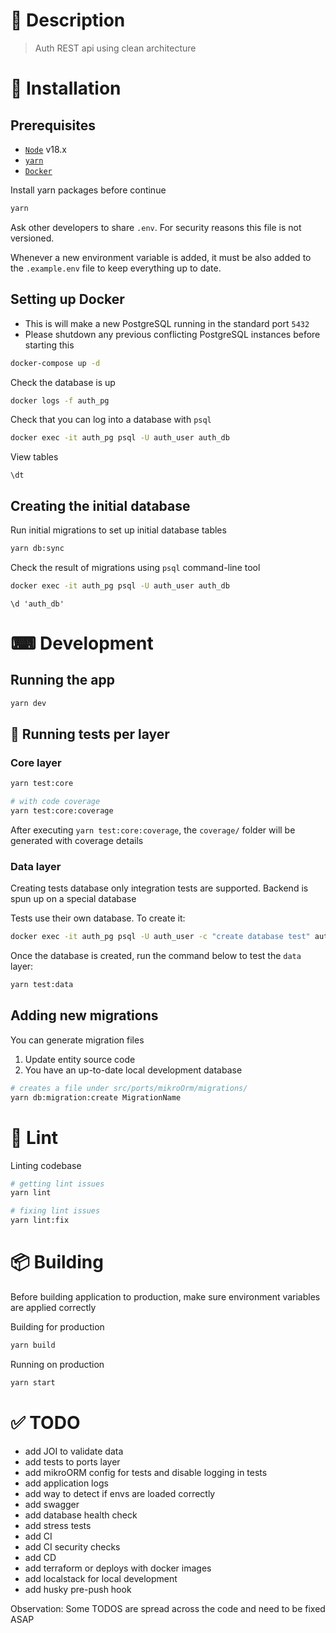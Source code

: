 # 📝 Description

> Auth REST api using clean architecture

# 🧰 Installation

## Prerequisites

- [`Node`](https://nodejs.org/en/download) v18.x
- [`yarn`](https://yarnpkg.com/cli/install)
- [`Docker`](https://docs.docker.com/get-docker)

Install yarn packages before continue

```bash
yarn
```

Ask other developers to share `.env`. For security reasons this file is not versioned.

Whenever a new environment variable is added, it must be also added to the `.example.env` file to keep everything up to date.

## Setting up Docker

- This is will make a new PostgreSQL running in the standard port `5432`
- Please shutdown any previous conflicting PostgreSQL instances before starting
  this

```bash
docker-compose up -d
```

Check the database is up

```bash
docker logs -f auth_pg
```

Check that you can log into a database with `psql`

```bash
docker exec -it auth_pg psql -U auth_user auth_db
```

View tables

```psql
\dt
```

## Creating the initial database

Run initial migrations to set up initial database tables

```bash
yarn db:sync
```

Check the result of migrations using `psql` command-line tool

```bash
docker exec -it auth_pg psql -U auth_user auth_db
```

```psql
\d 'auth_db'
```

# ⌨ Development

## Running the app

```bash
yarn dev
```

## 🧪 Running tests per layer

### Core layer

```bash
yarn test:core

# with code coverage
yarn test:core:coverage
```

After executing `yarn test:core:coverage`, the `coverage/` folder will be generated with
coverage details

### Data layer

Creating tests database only integration tests are supported. Backend is spun up
on a special database

Tests use their own database. To create it:

```bash
docker exec -it auth_pg psql -U auth_user -c "create database test" auth_db
```

Once the database is created, run the command below to test the `data` layer:

```bash
yarn test:data
```

## Adding new migrations

You can generate migration files

1. Update entity source code
2. You have an up-to-date local development database

```bash
# creates a file under src/ports/mikroOrm/migrations/
yarn db:migration:create MigrationName
```

# 📏 Lint

Linting codebase

```bash
# getting lint issues
yarn lint

# fixing lint issues
yarn lint:fix
```

# 📦 Building

Before building application to production, make sure environment variables are
applied correctly

Building for production

```bash
yarn build
```

Running on production

```bash
yarn start
```

# ✅ TODO

- add JOI to validate data
- add tests to ports layer
- add mikroORM config for tests and disable logging in tests
- add application logs
- add way to detect if envs are loaded correctly
- add swagger
- add database health check
- add stress tests
- add CI
- add CI security checks
- add CD
- add terraform or deploys with docker images
- add localstack for local development
- add husky pre-push hook

Observation: Some TODOS are spread across the code and need to be fixed ASAP

